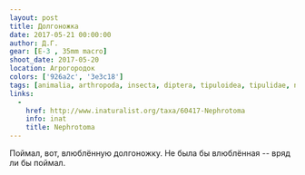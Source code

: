 ```yaml
---
layout: post
title: Долгоножка
date: 2017-05-21 00:00:00
author: Д.Г.
gear: [E-3 , 35mm macro]
shoot_date: 2017-05-20
location: Агрогородок
colors: ['926a2c', '3e3c18']
tags: [animalia, arthropoda, insecta, diptera, tipuloidea, tipulidae, nephrotoma]
links:
  -
    href: http://www.inaturalist.org/taxa/60417-Nephrotoma
    info: inat
    title: Nephrotoma
---
```

Поймал, вот, влюблённую долгоножку. Не была бы влюблённая -- вряд ли бы поймал.
